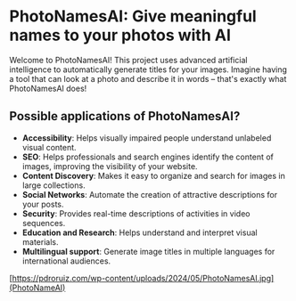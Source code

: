 # PhotoNamesAI: Give meaningful names to your photos with AI

Welcome to PhotoNamesAI! This project uses advanced artificial intelligence to automatically generate titles for your images. Imagine having a tool that can look at a photo and describe it in words – that's exactly what PhotoNamesAI does!

## Possible applications of PhotoNamesAI?

- **Accessibility**: Helps visually impaired people understand unlabeled visual content.
- **SEO**: Helps professionals and search engines identify the content of images, improving the visibility of your website.
- **Content Discovery**: Makes it easy to organize and search for images in large collections.
- **Social Networks**: Automate the creation of attractive descriptions for your posts.
- **Security**: Provides real-time descriptions of activities in video sequences.
- **Education and Research**: Helps understand and interpret visual materials.
- **Multilingual support**: Generate image titles in multiple languages for international audiences.


[https://pdroruiz.com/wp-content/uploads/2024/05/PhotoNamesAI.jpg](PhotoNameAI)